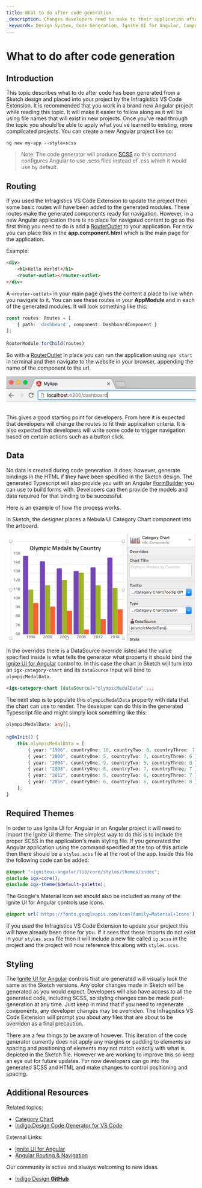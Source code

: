 ```yaml
---
title: What to do after code generation
_description: Changes developers need to make to their application after code generation.
_keywords: Design System, Code Generation, Ignite UI for Angular, Component, UI Library, Widgets, Routing
---
```


# What to do after code generation

## Introduction

This topic describes what to do after code has been generated from a Sketch design and placed into your project by the Infragistics VS Code Extension.  It is recommended that you work in a brand new Angular project while reading this topic.  It will make it easier to follow along as it will be using file names that will exist in new projects.  Once you've read through the topic you should be able to apply what you've learned to existing, more complicated projects.  You can create a new Angular project like so:

```
ng new my-app --style=scss
```

> Note: The code generator will produce [SCSS](https://sass-lang.com/) so this command configures Angular to use .scss files instead of .css which it would use by default.

## Routing

If you used the Infragistics VS Code Extension to update the project then some basic routes will have been added to the generated modules.  These routes make the generated components ready for navigation.  However, in a new Angular application there is no place for navigated content to go so the first thing you need to do is add a [RouterOutlet](https://angular.io/api/router/RouterOutlet) to your application.  For now you can place this in the **app.component.html** which is the main page for the application.

Example:
```html
<div>
    <h1>Hello World!</h1>
    <router-outlet></router-outlet>
</div>
```
A `<router-outlet>` in your main page gives the content a place to live when you navigate to it.  You can see these routes in your **AppModule** and in each of the generated modules.  It will look something like this:

```ts
const routes: Routes = [
    { path: 'dashboard', component: DashboardComponent }
];

RouterModule.forChild(routes)
```

So with a [RouterOutlet](https://angular.io/api/router/RouterOutlet) in place you can run the application using `npm start` in terminal and then navigate to the website in your browser, appending the name of the component to the url.

<img src="../images/address-nav.png" srcset="../images/address-nav@2x.png 2x" />

This gives a good starting point for developers.  From here it is expected that developers will change the routes to fit their application criteria.  It is also expected that developers will write some code to trigger navigation based on certain actions such as a button click.

## Data

No data is created during code generation.  It does, however, generate bindings in the HTML if they have been specified in the Sketch design.  The generated Typescript will also provide you with an Angular [FormBuilder](https://angular.io/api/forms/FormBuilder) you can use to build forms with.  Developers can then provide the models and data required for that binding to be successful.

Here is an example of how the process works.

In Sketch, the designer places a Nebula UI Category Chart component into the artboard.

<img src="../images/categorychart-overrides.png" srcset="../images/categorychart-overrides@2x.png 2x" />

In the overrides there is a DataSource override listed and the value specified inside is what tells the generator what property it should bind the [Ignite UI for Angular](https://www.infragistics.com/products/ignite-ui-angular) control to.  In this case the chart in Sketch will turn into an `igx-category-chart` and its `dataSource` Input will bind to `olympicMedalData`.

```html
<igx-category-chart [dataSource]="olympicMedalData" ...
```

The next step is to populate this `olympicMedalData` property with data that the chart can use to render.  The developer can do this in the generated Typescript file and might simply look something like this:

```ts
olympicMedalData: any[];

ngOnInit() {
    this.olympicMedalData = [
        { year: "1996", countryOne: 10, countryTwo: 8, countryThree: 7 },
        { year: "2000", countryOne: 5, countryTwo: 7, countryThree: 6 },
        { year: "2004", countryOne: 9, countryTwo: 5, countryThree: 8 },
        { year: "2008", countryOne: 8, countryTwo: 7, countryThree: 7 },
        { year: "2012", countryOne: 5, countryTwo: 6, countryThree: 7 },
        { year: "2016", countryOne: 6, countryTwo: 6, countryThree: 8 },
    ];
}
```

## Required Themes

In order to use Ignite UI for Angular in an Angular project it will need to import the Ignite UI theme.  The simplest way to do this is to include the proper SCSS in the application's main styling file.  If you generated the Angular application using the command specified at the top of this article then there should be a `styles.scss` file at the root of the app.  Inside this file the following code can be added:

```scss
@import "~igniteui-angular/lib/core/styles/themes/index";
@include igx-core();
@include igx-theme($default-palette);
```

The Google's Material Icon set should also be included as many of the Ignite UI for Angular controls use icons.

```scss
@import url('https://fonts.googleapis.com/icon?family=Material+Icons');
```

If you used the Infragistics VS Code Extension to update your project this will have already been done for you.  If it sees that these imports do not exist in your `styles.scss` file then it will include a new file called `ig.scss` in the project and the project will now reference this along with `styles.scss`.

## Styling

The [Ignite UI for Angular](https://www.infragistics.com/products/ignite-ui-angular) controls that are generated will visually look the same as the Sketch versions.  Any color changes made in Sketch will be generated as you would expect.  Developers will also have access to all the generated code, including SCSS, so styling changes can be made post-generation at any time.  Just keep in mind that if you need to regenerate components, any developer changes may be overriden.  The Infragistics VS Code Extension will prompt you about any files that are about to be overriden as a final precaution.

There are a few things to be aware of however.  This iteration of the code generator currently does not apply any margins or padding to elements so spacing and positioning of elements may not match exactly with what is depicted in the Sketch file.  However we are working to improve this so keep an eye out for future updates.  For now developers can go into the generated SCSS and HTML and make changes to control positioning and spacing.

## Additional Resources

Related topics:

- [Category Chart](../components/chart-category.md)
- [Indigo.Design Code Generator for VS Code](vscode-plugin.md)
  <div class="divider--half"></div>

External Links:
- [Ignite UI for Angular](https://www.infragistics.com/products/ignite-ui-angular)
- [Angular Routing & Navigation](https://angular.io/guide/router)

Our community is active and always welcoming to new ideas.

- [Indigo Design **GitHub**](https://github.com/IgniteUI/design-system-docfx)